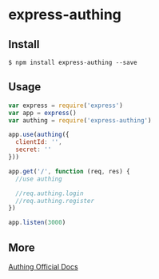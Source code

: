 # express-authing

## Install

``` shell
$ npm install express-authing --save
```

## Usage

``` javascript
var express = require('express')
var app = express()
var authing = require('express-authing')

app.use(authing({
  clientId: '',
  secret: ''
}))

app.get('/', function (req, res) {
  //use authing

  //req.authing.login
  //req.authing.register
})

app.listen(3000)

```

## More

[Authing Official Docs](https://docs.authing.cn)
